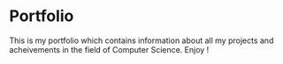 # Portfolio
This is my portfolio which contains information about all my projects and acheivements in the field of Computer Science. Enjoy !
